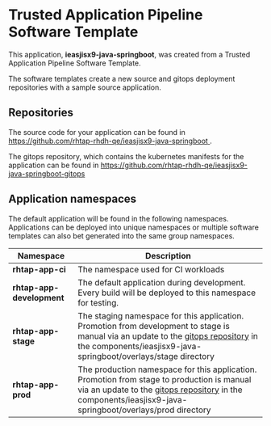 # Trusted Application Pipeline Software Template

This application, **ieasjisx9-java-springboot**, was created from a Trusted Application Pipeline Software Template.

The software templates create a new source and gitops deployment repositories with a sample source application. 

## Repositories

The source code for your application can be found in [https://github.com/rhtap-rhdh-qe/ieasjisx9-java-springboot ](https://github.com/rhtap-rhdh-qe/ieasjisx9-java-springboot ).
 
The gitops repository, which contains the kubernetes manifests for the application can be found in 
[https://github.com/rhtap-rhdh-qe/ieasjisx9-java-springboot-gitops ](https://github.com/rhtap-rhdh-qe/ieasjisx9-java-springboot-gitops ) 

## Application namespaces 

The default application will be found in the following namespaces. Applications can be deployed into unique namespaces or multiple software templates can also bet generated into the same group namespaces.  

|  Namespace   |  Description   |  
| -------- | -------- |
| **rhtap-app-ci** | The namespace used for CI workloads |
| **rhtap-app-development** | The default application during development. Every build will be deployed to this namespace for testing. |
| **rhtap-app-stage** | The staging namespace for this application. Promotion from development to stage is manual via an update to the [gitops repository](https://github.com/rhtap-rhdh-qe/ieasjisx9-java-springboot-gitops ) in the components/ieasjisx9-java-springboot/overlays/stage directory |
| **rhtap-app-prod** | The production namespace for this application. Promotion from stage to production is manual via an update to the [gitops repository](https://github.com/rhtap-rhdh-qe/ieasjisx9-java-springboot-gitops ) in the components/ieasjisx9-java-springboot/overlays/prod directory |